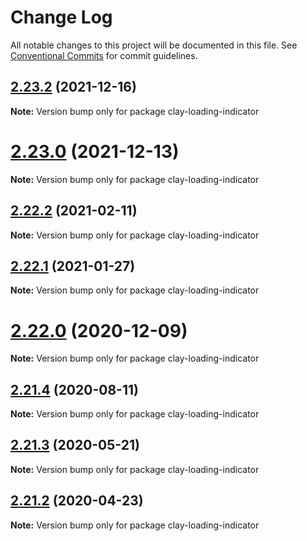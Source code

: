 # Change Log

All notable changes to this project will be documented in this file.
See [Conventional Commits](https://conventionalcommits.org) for commit guidelines.

## [2.23.2](https://github.com/liferay/clay/tree/master/packages/clay-loading-indicator/compare/v2.23.1...v2.23.2) (2021-12-16)

**Note:** Version bump only for package clay-loading-indicator





# [2.23.0](https://github.com/liferay/clay/tree/master/packages/clay-loading-indicator/compare/v2.22.4...v2.23.0) (2021-12-13)

**Note:** Version bump only for package clay-loading-indicator





## [2.22.2](https://github.com/liferay/clay/tree/master/packages/clay-loading-indicator/compare/v2.22.1...v2.22.2) (2021-02-11)

**Note:** Version bump only for package clay-loading-indicator





## [2.22.1](https://github.com/liferay/clay/tree/master/packages/clay-loading-indicator/compare/v2.22.0...v2.22.1) (2021-01-27)

**Note:** Version bump only for package clay-loading-indicator





# [2.22.0](https://github.com/liferay/clay/tree/master/packages/clay-loading-indicator/compare/v2.21.5...v2.22.0) (2020-12-09)

**Note:** Version bump only for package clay-loading-indicator





## [2.21.4](https://github.com/liferay/clay/tree/master/packages/clay-loading-indicator/compare/v2.21.3...v2.21.4) (2020-08-11)

**Note:** Version bump only for package clay-loading-indicator





## [2.21.3](https://github.com/liferay/clay/tree/master/packages/clay-loading-indicator/compare/v2.21.2...v2.21.3) (2020-05-21)

**Note:** Version bump only for package clay-loading-indicator





## [2.21.2](https://github.com/liferay/clay/tree/master/packages/clay-loading-indicator/compare/v2.21.1...v2.21.2) (2020-04-23)

**Note:** Version bump only for package clay-loading-indicator
